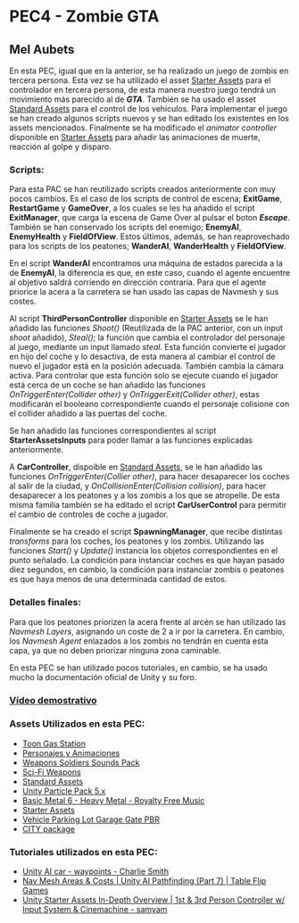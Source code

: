 # PEC4 - Zombie GTA
## Mel Aubets

En esta PEC, igual que en la anterior, se ha realizado un juego de zombis en tercera persona. Esta vez se ha utilizado el asset [Starter Assets](https://assetstore.unity.com/packages/essentials/starter-assets-third-person-character-controller-196526#publisher) para el controlador en tercera persona, de esta manera nuestro juego tendrá un movimiento más parecido al de ***GTA***. También se ha usado el asset [Standard Assets](https://assetstore.unity.com/packages/essentials/asset-packs/standard-assets-for-unity-2018-4-32351#description) para el control de los vehículos.
Para implementar el juego se han creado algunos scripts nuevos y se han editado los existentes en los assets mencionados. Finalmente se ha modificado el _animator controller_ disponible en [Starter Assets](https://assetstore.unity.com/packages/essentials/starter-assets-third-person-character-controller-196526#publisher) para añadir las animaciones de muerte, reacción al golpe y disparo.

### Scripts:

Para esta PAC se han reutilizado scripts creados anteriormente con muy pocos cambios. Es el caso de los scripts de control de escena; **ExitGame**, **RestartGame** y **GameOver**, a los cuales se les ha añadido el script **ExitManager**, que carga la escena de Game Over al pulsar el boton ***Escape***. También se han conservado los scripts del enemigo; **EnemyAI**, **EnemyHealth** y **FieldOfView**. Estos últimos, además, se han reaprovechado para los scripts de los peatones; **WanderAI**, **WanderHealth** y **FieldOfView**.

En el script **WanderAI** encontramos una máquina de estados parecida a la de **EnemyAI**, la diferencia es que, en este caso, cuando el agente encuentre al objetivo saldrá corriendo en dirección contraria. Para que el agente priorice la acera a la carretera se han usado las capas de Navmesh y sus costes.

Al script **ThirdPersonController** disponible en [Starter Assets](https://assetstore.unity.com/packages/essentials/starter-assets-third-person-character-controller-196526#publisher) se le han añadido las funciones _Shoot()_ (Reutilizada de la PAC anterior, con un input _shoot_ añadido), _Steal()_; la función que cambia el controlador del personaje al juego, mediante un input llamado _steal_. Esta función convierte el jugador en hijo del coche y lo desactiva, de esta manera al cambiar el control de nuevo el jugador está en la posición adecuada. También cambia la cámara activa. Para controlar que esta función solo se ejecute cuando el jugador está cerca de un coche se han añadido las funciones _OnTriggerEnter(Collider other)_ y _OnTriggerExit(Collider other)_, estas modificarán el booleano correspondiente cuando el personaje colisione con el collider añadido a las puertas del coche.

Se han añadido las funciones correspondientes al script **StarterAssetsInputs** para poder llamar a las funciones explicadas anteriormente.

A **CarController**, dispoible en [Standard Assets](https://assetstore.unity.com/packages/essentials/asset-packs/standard-assets-for-unity-2018-4-32351#description), se le han añadido las funciones _OnTriggerEnter(Collier other)_, para hacer desaparecer los coches al salir de la ciudad, y _OnCollisionEnter(Collision collision)_, para hacer desaparecer a los peatones y a los zombis a los que se atropelle. De esta misma familia también se ha editado el script **CarUserControl** para permitir el cambio de controles de coche a jugador.

Finalmente se ha creado el script **SpawningManager**, que recibe distintas _transforms_ para los coches, los peatones y los zombis. Utilizando las funciones _Start()_ y _Update()_ instancia los objetos correspondientes en el punto señalado. La condición para instanciar coches es que hayan pasado diez segundos, en cambio, la condición para instanciar zombis o peatones es que haya menos de una determinada cantidad de estos.

### Detalles finales:

Para que los peatones priorizen la acera frente al arcén se han utilizado las _Navmesh Layers_, asignando un coste de 2 a ir por la carretera. En cambio, los _Navmesh Agent_ enlazados a los zombis no tendrán en cuenta esta capa, ya que no deben priorizar ninguna zona caminable.

En esta PEC se han utilizado pocos tutoriales, en cambio, se ha usado mucho la documentación oficial de Unity y su foro.

### [Vídeo demostrativo](https://youtu.be/n5EQT_s7Yug)

### Assets Utilizados en esta PEC:
- [Toon Gas Station](https://assetstore.unity.com/packages/3d/environments/urban/toon-gas-station-155369)
- [Personajes y Animaciones](https://www.mixamo.com/)
- [Weapons Soldiers Sounds Pack](https://assetstore.unity.com/packages/audio/sound-fx/weapons/weapon-soldier-sounds-pack-29662)
- [Sci-Fi Weapons](https://devassets.com/assets/sci-fi-weapons/)
- [Standard Assets](https://assetstore.unity.com/packages/essentials/asset-packs/standard-assets-for-unity-2018-4-32351)
- [Unity Particle Pack 5.x](https://assetstore.unity.com/packages/essentials/asset-packs/unity-particle-pack-5-x-73777)
- [Basic Metal 6 - Heavy Metal - Royalty Free Music](https://www.youtube.com/watch?v=azBtXTg4DQc&ab_channel=TeknoAXE%27sRoyaltyFreeMusic)
- [Starter Assets](https://assetstore.unity.com/packages/essentials/starter-assets-third-person-character-controller-196526#publisher)
- [Vehicle Parking Lot Garage Gate PBR](https://assetstore.unity.com/packages/3d/environments/roadways/vehicle-parking-lot-garage-gate-pbr-111423#description)
- [CITY package](https://assetstore.unity.com/packages/3d/environments/urban/city-package-107224)

### Tutoriales utilizados en esta PEC:
- [Unity AI car - waypoints - Charlie Smith](https://www.youtube.com/watch?v=eAtEvUKKFEA&t=202s&ab_channel=CharlieSmith)
- [Nav Mesh Areas & Costs | Unity AI Pathfinding (Part 7) | Table Flip Games](https://www.youtube.com/watch?v=B3o_9JS6fOc&ab_channel=TableFlipGames)
- [Unity Starter Assets In-Depth Overview | 1st & 3rd Person Controller w/ Input System & Cinemachine - samyam](https://www.youtube.com/watch?v=CD0FlqllfIE&t=967s&ab_channel=samyam)